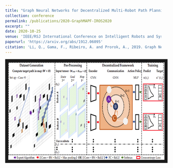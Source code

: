 ```yaml
---
title: "Graph Neural Networks for Decentralized Multi-Robot Path Planning"
collection: conference
permalink: /publications/2020-GraphMAPF-IROS2020
excerpt: ""
date: 2020-10-25
venue: 'IEEE/RSJ International Conference on Intelligent Robots and Systems (IROS) '
paperurl: 'https://arxiv.org/abs/1912.06095'
citation: 'Li, Q., Gama, F., Ribeiro, A. and Prorok, A., 2019. Graph Neural Networks for Decentralized Multi-robot Path Planning. arXiv preprint arXiv:1912.06095.'
---
```

<a href="https://youtu.be/AGDk2RozpMQ
" target="_blank"><img src="/images/customized/GraphMAPF2020.png" 
alt="IMAGE ALT TEXT HERE" width="560" height="315" border="10" /></a>


